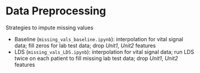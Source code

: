 # Data Preprocessing
Strategies to impute missing values <br>

* Baseline (`missing_vals_baseline.ipynb`): interpolation for vital signal data; fill zeros for lab test data;
drop *Unit1*, *Unit2* features
* LDS (`missing_vals_LDS.ipynb`): interpolation for vital signal data;
run LDS twice on each patient to fill missing lab test data; drop *Unit1*, *Unit2* features
